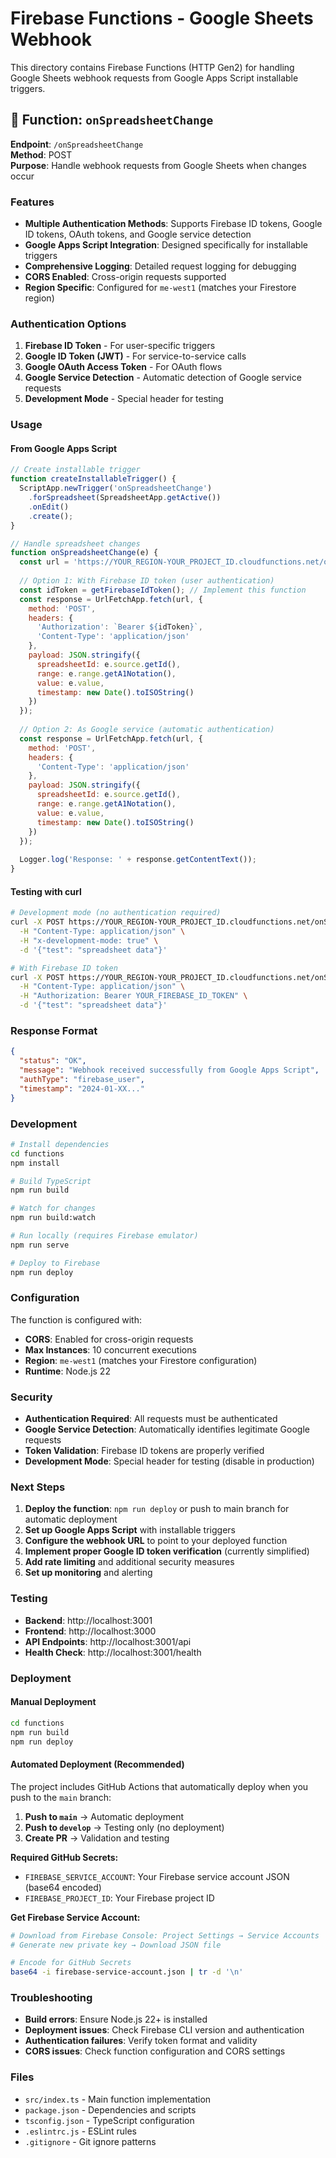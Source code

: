# Firebase Functions - Google Sheets Webhook

This directory contains Firebase Functions (HTTP Gen2) for handling Google Sheets webhook requests from Google Apps Script installable triggers.

## 🚀 Function: `onSpreadsheetChange`

**Endpoint**: `/onSpreadsheetChange`  
**Method**: POST  
**Purpose**: Handle webhook requests from Google Sheets when changes occur

### Features

- **Multiple Authentication Methods**: Supports Firebase ID tokens, Google ID tokens, OAuth tokens, and Google service detection
- **Google Apps Script Integration**: Designed specifically for installable triggers
- **Comprehensive Logging**: Detailed request logging for debugging
- **CORS Enabled**: Cross-origin requests supported
- **Region Specific**: Configured for `me-west1` (matches your Firestore region)

### Authentication Options

1. **Firebase ID Token** - For user-specific triggers
2. **Google ID Token (JWT)** - For service-to-service calls
3. **Google OAuth Access Token** - For OAuth flows
4. **Google Service Detection** - Automatic detection of Google service requests
5. **Development Mode** - Special header for testing

### Usage

#### From Google Apps Script

```javascript
// Create installable trigger
function createInstallableTrigger() {
  ScriptApp.newTrigger('onSpreadsheetChange')
    .forSpreadsheet(SpreadsheetApp.getActive())
    .onEdit()
    .create();
}

// Handle spreadsheet changes
function onSpreadsheetChange(e) {
  const url = 'https://YOUR_REGION-YOUR_PROJECT_ID.cloudfunctions.net/onSpreadsheetChange';
  
  // Option 1: With Firebase ID token (user authentication)
  const idToken = getFirebaseIdToken(); // Implement this function
  const response = UrlFetchApp.fetch(url, {
    method: 'POST',
    headers: {
      'Authorization': `Bearer ${idToken}`,
      'Content-Type': 'application/json'
    },
    payload: JSON.stringify({
      spreadsheetId: e.source.getId(),
      range: e.range.getA1Notation(),
      value: e.value,
      timestamp: new Date().toISOString()
    })
  });
  
  // Option 2: As Google service (automatic authentication)
  const response = UrlFetchApp.fetch(url, {
    method: 'POST',
    headers: {
      'Content-Type': 'application/json'
    },
    payload: JSON.stringify({
      spreadsheetId: e.source.getId(),
      range: e.range.getA1Notation(),
      value: e.value,
      timestamp: new Date().toISOString()
    })
  });
  
  Logger.log('Response: ' + response.getContentText());
}
```

#### Testing with curl

```bash
# Development mode (no authentication required)
curl -X POST https://YOUR_REGION-YOUR_PROJECT_ID.cloudfunctions.net/onSpreadsheetChange \
  -H "Content-Type: application/json" \
  -H "x-development-mode: true" \
  -d '{"test": "spreadsheet data"}'

# With Firebase ID token
curl -X POST https://YOUR_REGION-YOUR_PROJECT_ID.cloudfunctions.net/onSpreadsheetChange \
  -H "Content-Type: application/json" \
  -H "Authorization: Bearer YOUR_FIREBASE_ID_TOKEN" \
  -d '{"test": "spreadsheet data"}'
```

### Response Format

```json
{
  "status": "OK",
  "message": "Webhook received successfully from Google Apps Script",
  "authType": "firebase_user",
  "timestamp": "2024-01-XX..."
}
```

### Development

```bash
# Install dependencies
cd functions
npm install

# Build TypeScript
npm run build

# Watch for changes
npm run build:watch

# Run locally (requires Firebase emulator)
npm run serve

# Deploy to Firebase
npm run deploy
```

### Configuration

The function is configured with:
- **CORS**: Enabled for cross-origin requests
- **Max Instances**: 10 concurrent executions
- **Region**: `me-west1` (matches your Firestore configuration)
- **Runtime**: Node.js 22

### Security

- **Authentication Required**: All requests must be authenticated
- **Google Service Detection**: Automatically identifies legitimate Google requests
- **Token Validation**: Firebase ID tokens are properly verified
- **Development Mode**: Special header for testing (disable in production)

### Next Steps

1. **Deploy the function**: `npm run deploy` or push to main branch for automatic deployment
2. **Set up Google Apps Script** with installable triggers
3. **Configure the webhook URL** to point to your deployed function
4. **Implement proper Google ID token verification** (currently simplified)
5. **Add rate limiting** and additional security measures
6. **Set up monitoring** and alerting

### Testing

- **Backend**: http://localhost:3001
- **Frontend**: http://localhost:3000
- **API Endpoints**: http://localhost:3001/api
- **Health Check**: http://localhost:3001/health

### Deployment

#### Manual Deployment
```bash
cd functions
npm run build
npm run deploy
```

#### Automated Deployment (Recommended)
The project includes GitHub Actions that automatically deploy when you push to the `main` branch:

1. **Push to `main`** → Automatic deployment
2. **Push to `develop`** → Testing only (no deployment)
3. **Create PR** → Validation and testing

**Required GitHub Secrets:**
- `FIREBASE_SERVICE_ACCOUNT`: Your Firebase service account JSON (base64 encoded)
- `FIREBASE_PROJECT_ID`: Your Firebase project ID

**Get Firebase Service Account:**
```bash
# Download from Firebase Console: Project Settings → Service Accounts
# Generate new private key → Download JSON file

# Encode for GitHub Secrets
base64 -i firebase-service-account.json | tr -d '\n'
```

### Troubleshooting

- **Build errors**: Ensure Node.js 22+ is installed
- **Deployment issues**: Check Firebase CLI version and authentication
- **Authentication failures**: Verify token format and validity
- **CORS issues**: Check function configuration and CORS settings

### Files

- `src/index.ts` - Main function implementation
- `package.json` - Dependencies and scripts
- `tsconfig.json` - TypeScript configuration
- `.eslintrc.js` - ESLint rules
- `.gitignore` - Git ignore patterns
